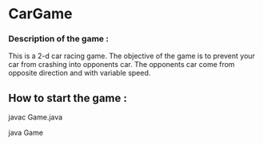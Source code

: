 # CarGame

### Description of the game :
This is a 2-d car racing game. The objective of the game is to prevent your car from crashing into opponents car. The opponents car come from opposite direction and with variable speed.

## How to start the game :

javac Game.java

java Game
